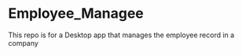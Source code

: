 # Employee_Managee
This repo is for a Desktop app that manages the employee record in a company


<!-- 
>To check html error
    npx hint .
    ( nnpm install --save-dev hint@7.x )
>to check css errror
    npx stylelint "**/*.{css,scss}"
    ( npm install --save-dev stylelint@13.x stylelint-scss@3.x stylelint-config-standard@21.x stylelint-csstree-validator@1.x )
>to check js error
    npx eslint .
    ( npm install --save-dev eslint@7.x eslint-config-airbnb-base@14.x eslint-plugin-import@2.x babel-eslint@10.x )
 -->
